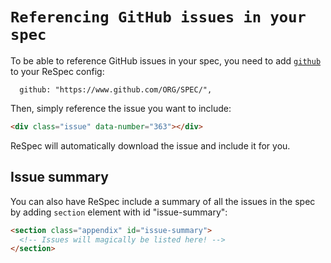 # `Referencing GitHub issues in your spec`

To be able to reference GitHub issues in your spec, you need to add [`github`](github) to your ReSpec config:

```JS
  github: "https://www.github.com/ORG/SPEC/",
```

Then, simply reference the issue you want to include:

```HTML
<div class="issue" data-number="363"></div>
```

ReSpec will automatically download the issue and include it for you. 

## Issue summary

You can also have ReSpec include a summary of all the issues in the spec by adding `section` element with id "issue-summary":

```HTML
<section class="appendix" id="issue-summary">
  <!-- Issues will magically be listed here! -->
</section>
```
